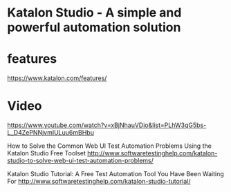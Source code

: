 # Katalon Studio - A simple and powerful automation solution

# features
https://www.katalon.com/features/

# Video
https://www.youtube.com/watch?v=xBjNhauVDio&list=PLhW3qG5bs-L_D4ZePNNjvmIULuu6mBHbu

How to Solve the Common Web UI Test Automation Problems Using the Katalon Studio Free Toolset
http://www.softwaretestinghelp.com/katalon-studio-to-solve-web-ui-test-automation-problems/

Katalon Studio Tutorial: A Free Test Automation Tool You Have Been Waiting For
http://www.softwaretestinghelp.com/katalon-studio-tutorial/
